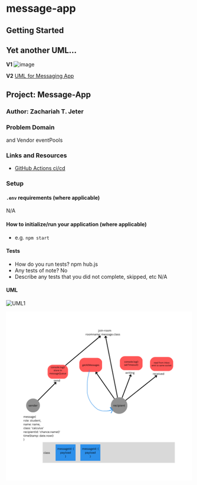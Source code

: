 # message-app

## Getting Started


## Yet another UML...

**V1**
<img width="479" alt="image" src="https://user-images.githubusercontent.com/73040864/233517858-ac87e178-5d54-4e17-9918-a7a94c8bfc72.png">

**V2**
[UML for Messaging App](message-app.png)

## Project: Message-App

### Author: Zachariah T. Jeter

### Problem Domain

 and Vendor eventPools

### Links and Resources

- [GitHub Actions ci/cd]()

### Setup

#### `.env` requirements (where applicable)

N/A

#### How to initialize/run your application (where applicable)

- e.g. `npm start`

#### Tests

- How do you run tests?
npm hub.js
- Any tests of note?
No
- Describe any tests that you did not complete, skipped, etc
N/A

#### UML

![UML1](<img width="479" alt="image" src="https://user-images.githubusercontent.com/73040864/233517858-ac87e178-5d54-4e17-9918-a7a94c8bfc72.png">)

![UML2](./message-app.png)



